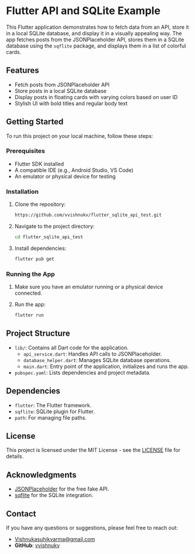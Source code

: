 # Flutter API and SQLite Example

This Flutter application demonstrates how to fetch data from an API, store it in a local SQLite database, and display it in a visually appealing way. The app fetches posts from the JSONPlaceholder API, stores them in a SQLite database using the `sqflite` package, and displays them in a list of colorful cards.

## Features

- Fetch posts from JSONPlaceholder API
- Store posts in a local SQLite database
- Display posts in floating cards with varying colors based on user ID
- Stylish UI with bold titles and regular body text

## Getting Started

To run this project on your local machine, follow these steps:

### Prerequisites

- Flutter SDK installed
- A compatible IDE (e.g., Android Studio, VS Code)
- An emulator or physical device for testing

### Installation

1. Clone the repository:

    ```bash
    https://github.com/vvishnukv/flutter_sqlite_api_test.git
    ```

2. Navigate to the project directory:

    ```bash
    cd flutter_sqlite_api_test
    ```

3. Install dependencies:

    ```bash
    flutter pub get
    ```

### Running the App

1. Make sure you have an emulator running or a physical device connected.
2. Run the app:

    ```bash
    flutter run
    ```

## Project Structure

- `lib/`: Contains all Dart code for the application.
  - `api_service.dart`: Handles API calls to JSONPlaceholder.
  - `database_helper.dart`: Manages SQLite database operations.
  - `main.dart`: Entry point of the application, initializes and runs the app.
- `pubspec.yaml`: Lists dependencies and project metadata.

## Dependencies

- `flutter`: The Flutter framework.
- `sqflite`: SQLite plugin for Flutter.
- `path`: For managing file paths.

## License

This project is licensed under the MIT License - see the [LICENSE](LICENSE) file for details.

## Acknowledgments

- [JSONPlaceholder](https://jsonplaceholder.typicode.com) for the free fake API.
- [sqflite](https://pub.dev/packages/sqflite) for the SQLite integration.

## Contact

If you have any questions or suggestions, please feel free to reach out:

- Vishnukasuhikvarma@gmail.com
- **GitHub**: [vvishnukv](https://github.com/vvishnukv)


